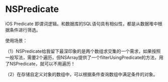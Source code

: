 # NSPredicate
 iOS Predicate 即谓词逻辑。和数据库的SQL语句具有相似性，都是从数据堆中根据条件进行筛选。


使用场景：        

  （1）NSPredicate给我留下最深印象的是两个数组求交集的一个需求，如果按照一般写法，需要2个遍历，但NSArray提供了一个filterUsingPredicate的方法，用了NSPredicate，就可以不用遍历！
  
  （2）在存储自定义对象的数组中，可以根据条件查询数组中满足条件的对象。
